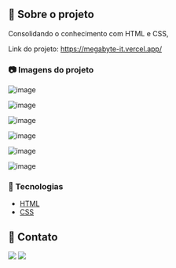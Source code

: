 ## :star2: Sobre o projeto

<p>Consolidando o conhecimento com HTML e CSS, </p>

Link do projeto: https://megabyte-it.vercel.app/

### :camera: Imagens do projeto

![image](https://user-images.githubusercontent.com/101264784/179313146-6c2cd1bc-dab9-4629-a385-b07a3795cbd4.png)

![image](https://user-images.githubusercontent.com/101264784/179313203-b41269ae-81bd-4ea7-93f4-b8ceda8b5c0e.png)

![image](https://user-images.githubusercontent.com/101264784/179313246-6c4caffb-b4b3-4fad-b1d5-301e09ca7d76.png)

![image](https://user-images.githubusercontent.com/101264784/179313258-e738311d-195a-40d8-aaa6-6a70173615a1.png)

![image](https://user-images.githubusercontent.com/101264784/179313282-e69d1041-fd6d-44bb-89c2-c745d2557243.png)

![image](https://user-images.githubusercontent.com/101264784/179313337-735b5e59-1086-4e7e-99e0-59f61330bc0c.png)


### :space_invader: Tecnologias


  <ul>
    <li><a href="https://developer.mozilla.org/pt-BR/docs/Web/HTML">HTML</a></li>
    <li><a href="https://developer.mozilla.org/pt-BR/docs/Web/CSS">CSS</a></li>
  </ul>

## :handshake: Contato

<a href="https://www.linkedin.com/in/rodrigo-dev/" target="_blank">
<img src="https://img.shields.io/badge/LinkedIn-0077B5?style=for-the-badge&logo=linkedin&logoColor=white"></a>      
<a href = "mailto:digo.s.oliv@gmail.com@gmail.com"><img src="https://img.shields.io/badge/-Gmail-%23333?style=for-the-badge&logo=gmail&logoColor=white" target="_blank"></a>
